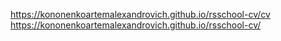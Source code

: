 https://kononenkoartemalexandrovich.github.io/rsschool-cv/cv
https://kononenkoartemalexandrovich.github.io/rsschool-cv/
